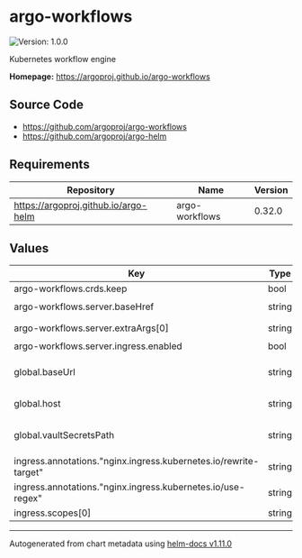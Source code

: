 # argo-workflows

![Version: 1.0.0](https://img.shields.io/badge/Version-1.0.0-informational?style=flat-square)

Kubernetes workflow engine

**Homepage:** <https://argoproj.github.io/argo-workflows>

## Source Code

* <https://github.com/argoproj/argo-workflows>
* <https://github.com/argoproj/argo-helm>

## Requirements

| Repository | Name | Version |
|------------|------|---------|
| https://argoproj.github.io/argo-helm | argo-workflows | 0.32.0 |

## Values

| Key | Type | Default | Description |
|-----|------|---------|-------------|
| argo-workflows.crds.keep | bool | `false` |  |
| argo-workflows.server.baseHref | string | `"/argo-workflows/"` |  |
| argo-workflows.server.extraArgs[0] | string | `"--auth-mode=server"` |  |
| argo-workflows.server.ingress.enabled | bool | `false` |  |
| global.baseUrl | string | Set by Argo CD | Base URL for the environment |
| global.host | string | Set by Argo CD | Host name for ingress |
| global.vaultSecretsPath | string | Set by Argo CD | Base path for Vault secrets |
| ingress.annotations."nginx.ingress.kubernetes.io/rewrite-target" | string | `"/$2"` |  |
| ingress.annotations."nginx.ingress.kubernetes.io/use-regex" | string | `"true"` |  |
| ingress.scopes[0] | string | `"exec:admin"` |  |

----------------------------------------------
Autogenerated from chart metadata using [helm-docs v1.11.0](https://github.com/norwoodj/helm-docs/releases/v1.11.0)

